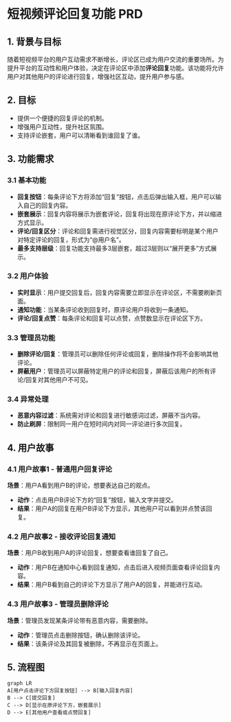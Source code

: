 # 短视频评论回复功能 PRD

## 1. 背景与目标
随着短视频平台的用户互动需求不断增长，评论区已成为用户交流的重要场所。为提升平台的互动性和用户体验，决定在评论区中添加**评论回复**功能。该功能将允许用户对其他用户的评论进行回复，增强社区互动，提升用户参与感。

## 2. 目标
- 提供一个便捷的回复评论的机制。
- 增强用户互动性，提升社区氛围。
- 支持评论嵌套，用户可以清晰看到谁回复了谁。

## 3. 功能需求

### 3.1 基本功能
- **回复按钮**：每条评论下方将添加“回复”按钮，点击后弹出输入框，用户可以输入自己的回复内容。
- **嵌套展示**：回复内容将展示为嵌套评论，回复将出现在原评论下方，并以缩进方式显示。
- **评论/回复区分**：评论和回复需进行视觉区分，回复内容需要标明是某个用户对特定评论的回复，形式为“@用户名”。
- **最多支持层级**：回复功能支持最多3层嵌套，超过3层则以“展开更多”方式展示。

### 3.2 用户体验
- **实时显示**：用户提交回复后，回复内容需要立即显示在评论区，不需要刷新页面。
- **通知功能**：当某条评论收到回复时，原评论用户将收到一条通知。
- **评论/回复点赞**：每条评论和回复可以点赞，点赞数显示在评论区下方。

### 3.3 管理员功能
- **删除评论/回复**：管理员可以删除任何评论或回复，删除操作将不会影响其他评论。
- **屏蔽用户**：管理员可以屏蔽特定用户的评论和回复，屏蔽后该用户的所有评论/回复对其他用户不可见。

### 3.4 异常处理
- **恶意内容过滤**：系统需对评论和回复进行敏感词过滤，屏蔽不当内容。
- **防止刷屏**：限制同一用户在短时间内对同一评论进行多次回复。

## 4. 用户故事
### 4.1 用户故事1 - 普通用户回复评论
**场景**：用户A看到用户B的评论，想要表达自己的观点。
- **动作**：点击用户B评论下方的“回复”按钮，输入文字并提交。
- **结果**：用户A的回复在用户B评论下方显示，其他用户可以看到并点赞该回复。

### 4.2 用户故事2 - 接收评论回复通知
**场景**：用户B收到用户A的评论回复，想要查看谁回复了自己。
- **动作**：用户B在通知中心看到回复通知，点击后进入视频页面查看评论回复内容。
- **结果**：用户B看到自己的评论下方显示了用户A的回复，并能进行互动。

### 4.3 用户故事3 - 管理员删除评论
**场景**：管理员发现某条评论带有恶意内容，需要删除。
- **动作**：管理员点击删除按钮，确认删除该评论。
- **结果**：该条评论及其回复被删除，不再显示在页面上。

## 5. 流程图

```mermaid
graph LR
A[用户点击评论下方回复按钮] --> B[输入回复内容]
B --> C[提交回复]
C --> D[显示在原评论下方，嵌套展示]
D --> E[其他用户查看或点赞回复]